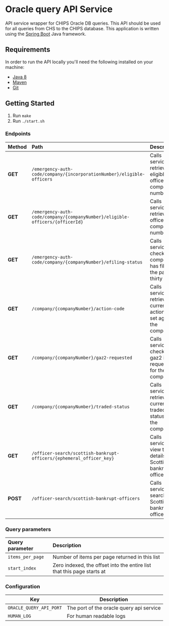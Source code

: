 # Oracle query API Service
API service wrapper for CHIPS Oracle DB queries. This API should be used for all queries from CHS to the CHIPS database. This application is written using the [Spring Boot](http://projects.spring.io/spring-boot/) Java framework.

## Requirements
In order to run the API locally you'll need the following installed on your machine:

- [Java 8](http://www.oracle.com/technetwork/java/javase/downloads/jdk8-downloads-2133151.html)
- [Maven](https://maven.apache.org/download.cgi)
- [Git](https://git-scm.com/downloads)

## Getting Started
1. Run `make`
2. Run `./start.sh`

### Endpoints

Method    | Path                                                                         | Description
:---------|:-----------------------------------------------------------------------------|:-----------
**GET**   | `/emergency-auth-code/company/{incorporationNumber}/eligible-officers`       | Calls service to retrieve eligible officers for company number
**GET**   | `/emergency-auth-code/company/{companyNumber}/eligible-officers/{officerId}` | Calls service to retrieve officer for company number
**GET**   | `/emergency-auth-code/company/{companyNumber}/efiling-status`                | Calls service to check if company has filed in the past thirty days
**GET**   | `/company/{companyNumber}/action-code`                                       | Calls service to retrieve the current action code set against the company
**GET**   | `/company/{companyNumber}/gaz2-requested`                                    | Calls service to check if a gaz2 is requested for the company
**GET**   | `/company/{companyNumber}/traded-status`                                     | Calls service to retrieve the current traded status for the company
**GET**   | `/officer-search/scottish-bankrupt-officers/{ephemeral_officer_key}`         | Calls service to view the details for a Scottish bankrupt officer
**POST**  | `/officer-search/scottish-bankrupt-officers`                                 | Calls service to search for a Scottish bankrupt officer    

### Query parameters
Query parameter  | Description
:----------------|:-----------
`items_per_page` | Number of items per page returned in this list
`start_index`    | Zero indexed, the offset into the entire list that this page starts at


### Configuration

Key                | Description
-------------------|------------------------------------
`ORACLE_QUERY_API_PORT`|The port of the oracle query api service
`HUMAN_LOG`            |For human readable logs

